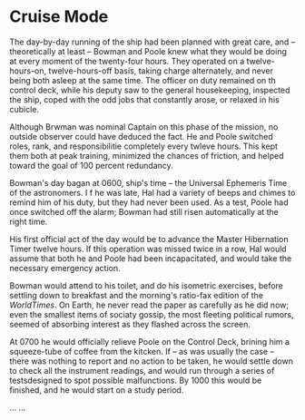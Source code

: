 # Cruise Mode

The day-by-day running of the ship had been planned with great care, and – theoretically at least – Bowman and Poole knew what they would be doing at every moment of the twenty-four hours. They operated on a twelve-hours-on, twelve-hours-off basis, taking charge alternately, and never being both asleep at the same time. The officer on duty remained on th control deck, while his deputy saw to the general housekeeping, inspected the ship, coped with the odd jobs that constantly arose, or relaxed in his cubicle.

Although Brwman was nominal Captain on this phase of the mission, no outside observer could have deduced the fact. He and Poole switched roles, rank, and responsibilitie completely every twleve hours. This kept them both at peak training, minimized the chances of friction, and helped toward the goal of 100 percent redundancy.

Bowman's day bagan at 0600, ship's time – the Universal Ephemeris Time of the astronomers. I f he was late, Hal had a variety of beeps and chimes to remind him of his duty, but they had never been used. As a test, Poole had once switched off the alarm; Bowman had still risen automatically at the right time.

His first official act of the day would be to advance the Master Hibernation Timer twelve hours. If this operation was missed twice in a row, Hal would assume that both he and Poole had been incapacitated, and would take the necessary emergency action.

Bowman would attend to his toilet, and do his isometric exercises, before settling down to breakfast and the morning's ratio-fax edition of the $World Times$. On Earth, he never read the paper as carefully as he did now; even the smallest items of sociaty gossip, the most fleeting political rumors, seemed of absorbing interest as they flashed across the screen.

At 0700 he would officially relieve Poole on the Control Deck, brining him a squeeze-tube of coffee from the kitcken. If – as was usually the case – there was nothing to report and no action to be taken, he would settle down to check all the instrument readings, and would run through a series of testsdesigned to spot possible malfunctions. By 1000 this would be finished, and he would start on a study period.

… …

